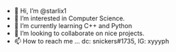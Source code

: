 - 👋 Hi, I’m @starlix1
- 👀 I’m interested in Computer Science.
- 🌱 I’m currently learning C++ and Python
- 💞️ I’m looking to collaborate on nice projects.
- 📫 How to reach me ... dc: snickers#1735, IG: xyyyph

<!---
starlix1/starlix1 is a ✨ special ✨ repository because its `README.md` (this file) appears on your GitHub profile.
You can click the Preview link to take a look at your changes.
--->
